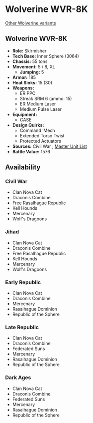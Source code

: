 # Wolverine WVR-8K 

[Other Wolverine variants](../wolverine.md) 

## Wolverine WVR-8K 

- **Role:** Skirmisher 
- **Tech Base:** Inner Sphere (3064) 
- **Chassis:** 55 tons 
- **Movement:** 5 / 8, XL 
  - **Jumping:** 5 
- **Armor:** 185 
- **Heat Sinks:** 15 (30) 
- **Weapons:** 
  - ER PPC 
  - Streak SRM 6 (ammo: 15) 
  - ER Medium Laser 
  - Medium Pulse Laser 
- **Equipment:** 
  - CASE 
- **Design Quirks:** 
  - Command ’Mech 
  - Extended Torso Twist 
  - Protected Actuators 
- **Sources:** Civil War , [Master Unit List](http://masterunitlist.info/Unit/Details/3579/wolverine-wvr-8k) 
- **Battle Value:** 1576 

## Availability 

### Civil War 

- Clan Nova Cat 
- Draconis Combine 
- Free Rasalhague Republic 
- Kell Hounds 
- Mercenary 
- Wolf's Dragoons 

### Jihad 

- Clan Nova Cat 
- Draconis Combine 
- Free Rasalhague Republic 
- Kell Hounds 
- Mercenary 
- Wolf's Dragoons 

### Early Republic 

- Clan Nova Cat 
- Draconis Combine 
- Mercenary 
- Rasalhague Dominion 
- Republic of the Sphere 

### Late Republic 

- Clan Nova Cat 
- Draconis Combine 
- Federated Suns 
- Mercenary 
- Rasalhague Dominion 
- Republic of the Sphere 

### Dark Ages 

- Clan Nova Cat 
- Draconis Combine 
- Federated Suns 
- Mercenary 
- Rasalhague Dominion 
- Republic of the Sphere 

